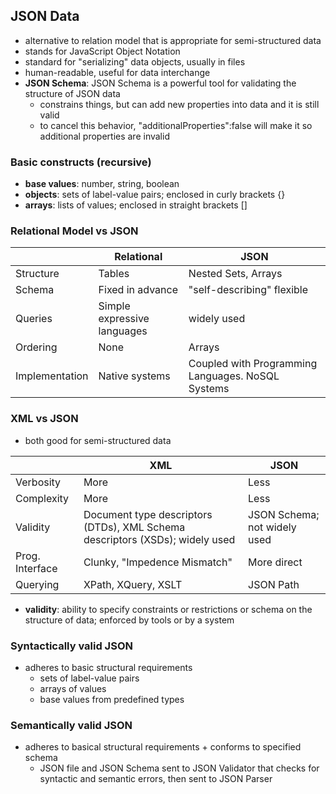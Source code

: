 ## JSON Data

- alternative to relation model that is appropriate for semi-structured data
- stands for JavaScript Object Notation 
- standard for "serializing" data objects, usually in files 
- human-readable, useful for data interchange
- **JSON Schema**: JSON Schema is a powerful tool for validating the structure of JSON data
  - constrains things, but can add new properties into data and it is still valid
  - to cancel this behavior, "additionalProperties":false will make it so additional properties are invalid

### Basic constructs (recursive)
- **base values**: number, string, boolean
- **objects**: sets of label-value pairs; enclosed in curly brackets {}
- **arrays**: lists of values; enclosed in straight brackets []

### Relational Model vs JSON

|                 | Relational   | JSON  | 
|-----------------|--------------|------------|
| Structure       | Tables  | Nested Sets, Arrays  | 
| Schema          | Fixed in advance  | "self-describing" flexible |  
| Queries         | Simple expressive languages  | widely used  |   
| Ordering        | None  | Arrays  |   
| Implementation  | Native systems  | Coupled with Programming Languages. NoSQL Systems  |   

### XML vs JSON
- both good for semi-structured data

|                 | XML   | JSON  | 
|-----------------|--------------|------------|
| Verbosity       | More  | Less  | 
| Complexity          | More  | Less |  
| Validity         | Document type descriptors (DTDs), XML Schema descriptors (XSDs); widely used  | JSON Schema; not widely used  |   
| Prog. Interface        | Clunky, "Impedence Mismatch"  | More direct  |   
| Querying  | XPath, XQuery, XSLT  | JSON Path  | 

- **validity**: ability to specify constraints or restrictions or schema on the structure of data; enforced by tools or by a system

### Syntactically valid JSON
- adheres to basic structural requirements
  - sets of label-value pairs
  - arrays of values
  - base values from predefined types
  
### Semantically valid JSON
- adheres to basical structural requirements + conforms to specified schema
  - JSON file and JSON Schema sent to JSON Validator that checks for syntactic and semantic errors, then sent to JSON Parser 
